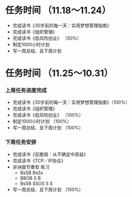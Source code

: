 # 任务时间 （11.18～11.24）

* 完成读书《30岁前的每一天：实用梦想管理指南》
* 完成读书《组织管理》
* 完成读书《低风险创业》 （50%）
* 制定1000小时计划
* 写一周总结、且下周计划


# 任务时间 （11.25～10.31）

### 上周任务进度完成

* 完成读书《30岁前的每一天：实用梦想管理指南》（100%）
* 完成读书《组织管理》
* 完成读书《低风险创业》 （100%）
* 制定1000小时计划 （100%）
* 写一周总结、且下周计划 （100%）

### 下周任务安排

* 完成读书《反脆弱：从不确定中获益》
* 完成读书《TCP／IP协议》
* 非洲鼓节奏型 练习
  * BsSB BsSs
  * BBOB S B
  * BsSB SSOS S S
* 写一周总结、且下周计划 （100%）

